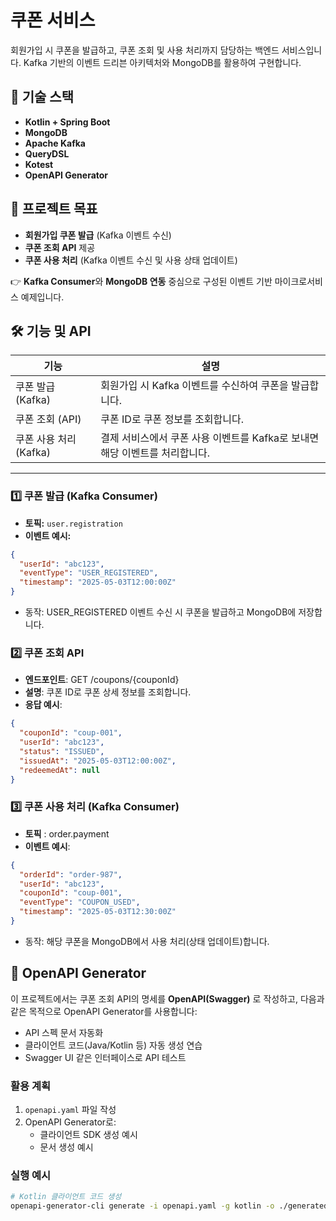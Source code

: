 # 쿠폰 서비스

회원가입 시 쿠폰을 발급하고, 쿠폰 조회 및 사용 처리까지 담당하는 백엔드 서비스입니다. Kafka 기반의 이벤트 드리븐 아키텍처와 MongoDB를 활용하여 구현합니다.

## 🚀 기술 스택

- **Kotlin + Spring Boot**
- **MongoDB**
- **Apache Kafka**
- **QueryDSL**
- **Kotest**
- **OpenAPI Generator**

## 🎯 프로젝트 목표

- **회원가입 쿠폰 발급** (Kafka 이벤트 수신)
- **쿠폰 조회 API** 제공
- **쿠폰 사용 처리** (Kafka 이벤트 수신 및 사용 상태 업데이트)

👉 **Kafka Consumer**와 **MongoDB 연동** 중심으로 구성된 이벤트 기반 마이크로서비스 예제입니다.

## 🛠️ 기능 및 API

| 기능                          | 설명                                                                          |
|-------------------------------|-------------------------------------------------------------------------------|
| 쿠폰 발급 (Kafka)             | 회원가입 시 Kafka 이벤트를 수신하여 쿠폰을 발급합니다.                        |
| 쿠폰 조회 (API)               | 쿠폰 ID로 쿠폰 정보를 조회합니다.                                            |
| 쿠폰 사용 처리 (Kafka)        | 결제 서비스에서 쿠폰 사용 이벤트를 Kafka로 보내면 해당 이벤트를 처리합니다.    |

---

### 1️⃣ 쿠폰 발급 (Kafka Consumer)

- **토픽:** `user.registration`
- **이벤트 예시:**

```json
{
  "userId": "abc123",
  "eventType": "USER_REGISTERED",
  "timestamp": "2025-05-03T12:00:00Z"
}
```
* 동작: USER_REGISTERED 이벤트 수신 시 쿠폰을 발급하고 MongoDB에 저장합니다.

### 2️⃣ 쿠폰 조회 API

- **엔드포인트**: GET /coupons/{couponId}
- **설명**: 쿠폰 ID로 쿠폰 상세 정보를 조회합니다.
- **응답 예시**:

```json
{
  "couponId": "coup-001",
  "userId": "abc123",
  "status": "ISSUED",
  "issuedAt": "2025-05-03T12:00:00Z",
  "redeemedAt": null
}
```

### 3️⃣ 쿠폰 사용 처리 (Kafka Consumer)
- **토픽** : order.payment
- **이벤트 예시**:

```json
{
  "orderId": "order-987",
  "userId": "abc123",
  "couponId": "coup-001",
  "eventType": "COUPON_USED",
  "timestamp": "2025-05-03T12:30:00Z"
}
```
* 동작: 해당 쿠폰을 MongoDB에서 사용 처리(상태 업데이트)합니다.

## 📖 OpenAPI Generator

이 프로젝트에서는 쿠폰 조회 API의 명세를 **OpenAPI(Swagger)** 로 작성하고, 다음과 같은 목적으로 OpenAPI Generator를 사용합니다:

- API 스펙 문서 자동화
- 클라이언트 코드(Java/Kotlin 등) 자동 생성 연습
- Swagger UI 같은 인터페이스로 API 테스트

### 활용 계획

1. `openapi.yaml` 파일 작성
2. OpenAPI Generator로:
   - 클라이언트 SDK 생성 예시
   - 문서 생성 예시

### 실행 예시

```bash
# Kotlin 클라이언트 코드 생성
openapi-generator-cli generate -i openapi.yaml -g kotlin -o ./generated-client
```
